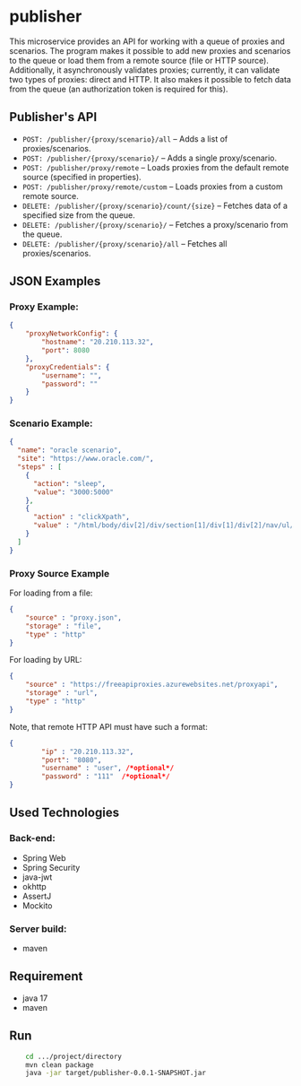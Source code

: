 # publisher
This microservice provides an API for working with a queue of proxies and scenarios. The program makes it possible to add new proxies and scenarios to the queue or load them from a remote source (file or HTTP source). Additionally, it asynchronously validates proxies; currently, it can validate two types of proxies: direct and HTTP. It also makes it possible to fetch data from the queue (an authorization token is required for this).
## Publisher's API

- `POST: /publisher/{proxy/scenario}/all` – Adds a list of proxies/scenarios.
- `POST: /publisher/{proxy/scenario}/` – Adds a single proxy/scenario.
- `POST: /publisher/proxy/remote` – Loads proxies from the default remote source (specified in properties).
- `POST: /publisher/proxy/remote/custom` – Loads proxies from a custom remote source.
- `DELETE: /publisher/{proxy/scenario}/count/{size}` – Fetches data of a specified size from the queue.
- `DELETE: /publisher/{proxy/scenario}/` – Fetches a proxy/scenario from the queue.
- `DELETE: /publisher/{proxy/scenario}/all` – Fetches all proxies/scenarios.

## JSON Examples

### Proxy Example:

```json
{
	"proxyNetworkConfig": {
		"hostname": "20.210.113.32",
		"port": 8080
	},
	"proxyCredentials": {
		"username": "",
		"password": ""
	}
}
```

### Scenario Example:
```json
{
  "name": "oracle scenario",
  "site": "https://www.oracle.com/",
  "steps" : [
    {
      "action": "sleep",
      "value": "3000:5000"
    },
    {
      "action" : "clickXpath",
      "value" : "/html/body/div[2]/div/section[1]/div[1]/div[2]/nav/ul/li[6]/button"
    }
  ]
}
```

### Proxy Source Example

For loading from a file:

```json
{
    "source" : "proxy.json",
    "storage" : "file",
    "type" : "http"
}
```

For loading by URL:

```json
{
    "source" : "https://freeapiproxies.azurewebsites.net/proxyapi",
    "storage" : "url",
    "type" : "http"
}
```

Note, that remote HTTP API must have such a format:
```json
{
		"ip" : "20.210.113.32",
		"port": "8080",
		"username" : "user", /*optional*/
		"password" : "111"  /*optional*/
}
```

## Used Technologies
 ### Back-end:
- Spring Web
- Spring Security
- java-jwt
- okhttp
- AssertJ
- Mockito
 ### Server build:
- maven

## Requirement
- java 17
- maven

## Run
```bash
    cd .../project/directory
    mvn clean package
    java -jar target/publisher-0.0.1-SNAPSHOT.jar 
```